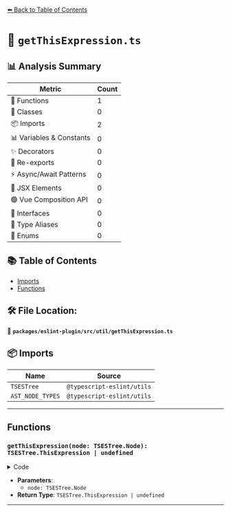 [⬅️ Back to Table of Contents](../../../../index.md)

# 📄 `getThisExpression.ts`

## 📊 Analysis Summary

| Metric | Count |
|--------|-------|
| 🔧 Functions | 1 |
| 🧱 Classes | 0 |
| 📦 Imports | 2 |
| 📊 Variables & Constants | 0 |
| ✨ Decorators | 0 |
| 🔄 Re-exports | 0 |
| ⚡ Async/Await Patterns | 0 |
| 💠 JSX Elements | 0 |
| 🟢 Vue Composition API | 0 |
| 📐 Interfaces | 0 |
| 📑 Type Aliases | 0 |
| 🎯 Enums | 0 |

## 📚 Table of Contents

- [Imports](#imports)
- [Functions](#functions)

## 🛠️ File Location:
📂 **`packages/eslint-plugin/src/util/getThisExpression.ts`**

## 📦 Imports

| Name | Source |
|------|--------|
| `TSESTree` | `@typescript-eslint/utils` |
| `AST_NODE_TYPES` | `@typescript-eslint/utils` |


---

## Functions

### `getThisExpression(node: TSESTree.Node): TSESTree.ThisExpression | undefined`

<details><summary>Code</summary>

```ts
export function getThisExpression(
  node: TSESTree.Node,
): TSESTree.ThisExpression | undefined {
  while (true) {
    if (node.type === AST_NODE_TYPES.CallExpression) {
      node = node.callee;
    } else if (node.type === AST_NODE_TYPES.ThisExpression) {
      return node;
    } else if (node.type === AST_NODE_TYPES.MemberExpression) {
      node = node.object;
    } else if (node.type === AST_NODE_TYPES.ChainExpression) {
      node = node.expression;
    } else {
      break;
    }
  }

  return;
}
```
</details>

- **Parameters**:
  - `node: TSESTree.Node`
- **Return Type**: `TSESTree.ThisExpression | undefined`

---